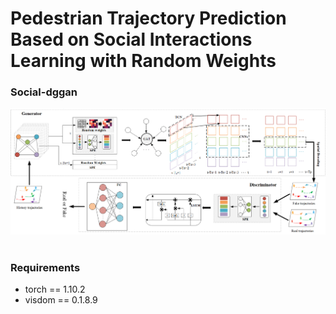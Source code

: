# Pedestrian Trajectory Prediction Based on Social Interactions Learning with Random Weights

### Social-dggan
<div align='center'>
<img src="images/sdggan-model.png"></img>
</div>
<br />

### Requirements
- torch == 1.10.2
- visdom == 0.1.8.9

<!-- ### ADE/FDE metrics

|  | eth | hotel | univ| zara1 | zara2| avg| 
| ------------- | ------ | ------ | ------ | ------ | ------ | ------ |
| ours | 0.66/1.23 | **0.35**/**0.54** | 0.51/**0.73** | 0.35/0.58 | 0.32/0.54  | **0.438**/**0.72** |
| social-stgcnn | 0.64/1.11 | 0.49/0.85 | 0.44/0.79 | 0.34/0.53 | 0.30/0.48 | 0.442/0.75 | -->